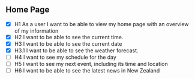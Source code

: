## Home Page

- [x] H1 As a user I want to be able to view my home page with an overview of my information
- [x] H2 I want to be able to see the current time.
- [x] H3 I want to be able to see the current date
- [x] H3.1 I want to be able to see the weather forecast.
- [ ] H4 I want to see my schedule for the day
- [ ] H5 I want to see my next event, including its time and location
- [ ] H6 I want to be able to see the latest news in New Zealand
